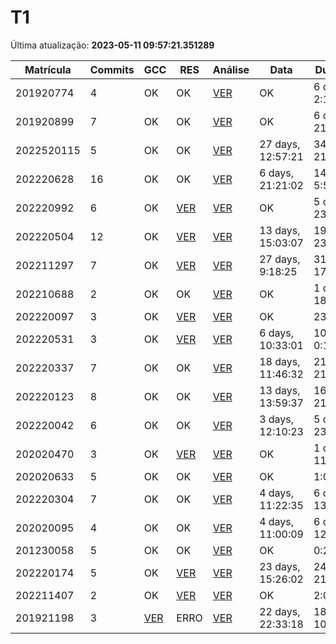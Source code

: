 # T1
Última atualização: **2023-05-11 09:57:21.351289**

|  Matrícula | Commits | GCC |  RES |  Análise |  Data |  Duração | 
|---|---|---|---|---|---|---|
|  201920774 |  4 |  OK |  OK |   [VER](./relatorios/201920774/T1/report.html) |  OK |  6 days, 2:19:59 | 
|  201920899 |  7 |  OK |  OK |   [VER](./relatorios/201920899/T1/report.html) |  OK |  6 days, 21:57:04 | 
|  2022520115 |  5 |  OK |  OK |   [VER](./relatorios/2022520115/T1/report.html) |  27 days, 12:57:21 |  34 days, 21:49:26 | 
|  202220628 |  16 |  OK |  OK |   [VER](./relatorios/202220628/T1/report.html) |  6 days, 21:21:02 |  14 days, 5:51:29 | 
|  202220992 |  6 |  OK |  [VER](./relatorios/202220992/T1/resposta.txt) |   [VER](./relatorios/202220992/T1/report.html) |  OK |  5 days, 23:25:52 | 
|  202220504 |  12 |  OK |  [VER](./relatorios/202220504/T1/resposta.txt) |   [VER](./relatorios/202220504/T1/report.html) |  13 days, 15:03:07 |  19 days, 23:22:36 | 
|  202211297 |  7 |  OK |  [VER](./relatorios/202211297/T1/resposta.txt) |   [VER](./relatorios/202211297/T1/report.html) |  27 days, 9:18:25 |  31 days, 17:07:52 | 
|  202210688 |  2 |  OK |  OK |   [VER](./relatorios/202210688/T1/report.html) |  OK |  1 day, 18:21:48 | 
|  202220097 |  3 |  OK |  [VER](./relatorios/202220097/T1/resposta.txt) |   [VER](./relatorios/202220097/T1/report.html) |  OK |  23:41:44 | 
|  202220531 |  3 |  OK |  [VER](./relatorios/202220531/T1/resposta.txt) |   [VER](./relatorios/202220531/T1/report.html) |  6 days, 10:33:01 |  10 days, 0:18:54 | 
|  202220337 |  7 |  OK |  OK |   [VER](./relatorios/202220337/T1/report.html) |  18 days, 11:46:32 |  21 days, 21:14:28 | 
|  202220123 |  8 |  OK |  OK |   [VER](./relatorios/202220123/T1/report.html) |  13 days, 13:59:37 |  16 days, 21:37:23 | 
|  202220042 |  6 |  OK |  OK |   [VER](./relatorios/202220042/T1/report.html) |  3 days, 12:10:23 |  5 days, 23:50:24 | 
|  202020470 |  3 |  OK |  [VER](./relatorios/202020470/T1/resposta.txt) |   [VER](./relatorios/202020470/T1/report.html) |  OK |  1 day, 11:01:19 | 
|  202020633 |  5 |  OK |  OK |   [VER](./relatorios/202020633/T1/report.html) |  OK |  1:00:59 | 
|  202220304 |  7 |  OK |  OK |   [VER](./relatorios/202220304/T1/report.html) |  4 days, 11:22:35 |  6 days, 13:25:01 | 
|  202020095 |  4 |  OK |  OK |   [VER](./relatorios/202020095/T1/report.html) |  4 days, 11:00:09 |  6 days, 12:27:23 | 
|  201230058 |  5 |  OK |  OK |   [VER](./relatorios/201230058/T1/report.html) |  OK |  0:23:22 | 
|  202220174 |  5 |  OK |  [VER](./relatorios/202220174/T1/resposta.txt) |   [VER](./relatorios/202220174/T1/report.html) |  23 days, 15:26:02 |  24 days, 21:28:48 | 
|  202211407 |  2 |  OK |  [VER](./relatorios/202211407/T1/resposta.txt) |   [VER](./relatorios/202211407/T1/report.html) |  OK |  2:08:06 | 
|  201921198 |  3 |  [VER](./relatorios/201921198/T1/compilador.txt) |  ERRO |   [VER](./relatorios/201921198/T1/report.html) |  22 days, 22:33:18 |  18 days, 10:55:48 | 
